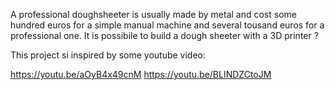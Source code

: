 A professional doughsheeter is usually made by metal and cost some hundred euros for a simple manual machine and several tousand euros for a professional one. It is possibile to build a dough sheeter with a 3D printer ?

This project si inspired by some youtube video:

https://youtu.be/aOyB4x49cnM
https://youtu.be/BLINDZCtoJM
